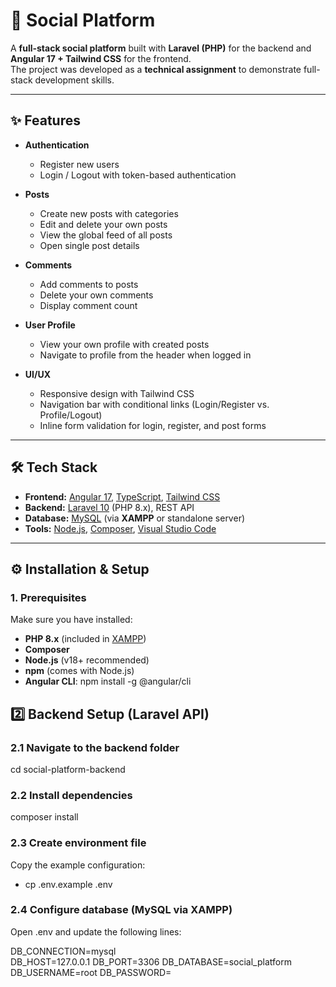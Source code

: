 # 🚀 Social Platform

A **full-stack social platform** built with **Laravel (PHP)** for the backend and **Angular 17 + Tailwind CSS** for the frontend.  
The project was developed as a **technical assignment** to demonstrate full-stack development skills.

---

## ✨ Features

- **Authentication**
  - Register new users
  - Login / Logout with token-based authentication

- **Posts**
  - Create new posts with categories
  - Edit and delete your own posts
  - View the global feed of all posts
  - Open single post details

- **Comments**
  - Add comments to posts
  - Delete your own comments
  - Display comment count

- **User Profile**
  - View your own profile with created posts
  - Navigate to profile from the header when logged in

- **UI/UX**
  - Responsive design with Tailwind CSS
  - Navigation bar with conditional links (Login/Register vs. Profile/Logout)
  - Inline form validation for login, register, and post forms

---

## 🛠️ Tech Stack

- **Frontend:** [Angular 17](https://angular.io/), [TypeScript](https://www.typescriptlang.org/), [Tailwind CSS](https://tailwindcss.com/)  
- **Backend:** [Laravel 10](https://laravel.com/) (PHP 8.x), REST API  
- **Database:** [MySQL](https://www.mysql.com/) (via **XAMPP** or standalone server)  
- **Tools:** [Node.js](https://nodejs.org/), [Composer](https://getcomposer.org/), [Visual Studio Code](https://code.visualstudio.com/)  

---

## ⚙️ Installation & Setup

### 1. Prerequisites
Make sure you have installed:
- **PHP 8.x** (included in [XAMPP](https://www.apachefriends.org/))
- **Composer**
- **Node.js** (v18+ recommended)
- **npm** (comes with Node.js)
- **Angular CLI**: npm install -g @angular/cli

## 2️⃣ Backend Setup (Laravel API)

### 2.1 Navigate to the backend folder
cd social-platform-backend

### 2.2 Install dependencies
composer install
### 2.3 Create environment file
Copy the example configuration:
- cp .env.example .env

### 2.4 Configure database (MySQL via XAMPP)
Open .env and update the following lines:

DB_CONNECTION=mysql <br>
DB_HOST=127.0.0.1
DB_PORT=3306
DB_DATABASE=social_platform
DB_USERNAME=root
DB_PASSWORD=







